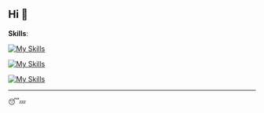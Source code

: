 ## Hi 👋

**Skills**:

[![My Skills](https://skillicons.dev/icons?i=ts,js,html,sass,tailwind,css,py,rust,wasm)](#)

[![My Skills](https://skillicons.dev/icons?i=react,vue,flask)](#)

[![My Skills](https://skillicons.dev/icons?i=vite,vitest,docker)](#)

---

😴💤
